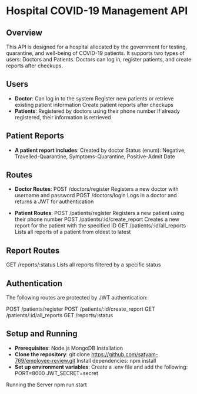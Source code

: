 # Hospital COVID-19 Management API

## Overview
This API is designed for a hospital allocated by the government for testing, quarantine, and well-being of COVID-19 patients. It supports two types of users: Doctors and Patients. Doctors can log in, register patients, and create reports after checkups.

## Users
- **Doctor**:
Can log in to the system
Register new patients or retrieve existing patient information
Create patient reports after checkups
- **Patients**:
Registered by doctors using their phone number
If already registered, their information is retrieved

## Patient Reports
- **A patient report includes**:
Created by doctor
Status (enum): Negative, Travelled-Quarantine, Symptoms-Quarantine, Positive-Admit
Date

## Routes
- **Doctor Routes**:
POST /doctors/register
Registers a new doctor with username and password
POST /doctors/login
Logs in a doctor and returns a JWT for authentication

- **Patient Routes**:
POST /patients/register
Registers a new patient using their phone number
POST /patients/:id/create_report
Creates a new report for the patient with the specified ID
GET /patients/:id/all_reports
Lists all reports of a patient from oldest to latest

## Report Routes
GET /reports/:status
Lists all reports filtered by a specific status

## Authentication
The following routes are protected by JWT authentication:

POST /patients/register
POST /patients/:id/create_report
GET /patients/:id/all_reports
GET /reports/:status

## Setup and Running
- **Prerequisites**:
Node.js
MongoDB
Installation
- **Clone the repository**:
git clone https://github.com/satyam-769/employee-review.git
Install dependencies:
npm install
- **Set up environment variables**:
Create a .env file and add the following:
PORT=8000
JWT_SECRET=secret

Running the Server
npm run start